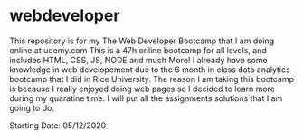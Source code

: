 # webdeveloper
This repository is for my The Web Developer Bootcamp that I am doing online at udemy.com
This is a 47h online bootcamp for all levels, and includes HTML, CSS, JS, NODE and much More! I already have some knowledge in 
web developement due to the 6 month in class data analytics bootcamp that I did in Rice University. 
The reason I am taking this bootcamp is because I really enjoyed doing web pages so I decided to learn more during my 
quaratine time. 
I will put all the assignments solutions that I am going to do. 

Starting Date: 05/12/2020
